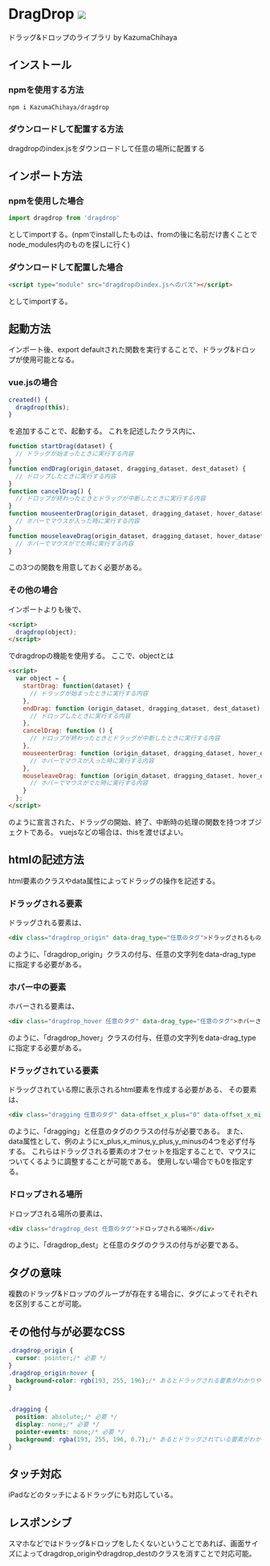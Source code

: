 # DragDrop ![](https://img.shields.io/badge/npm-v1.2.1-3-gbf5f8bd-green)

ドラッグ&ドロップのライブラリ
by KazumaChihaya

## インストール
### npmを使用する方法
```bash
npm i KazumaChihaya/dragdrop
```

### ダウンロードして配置する方法
dragdropのindex.jsをダウンロードして任意の場所に配置する

## インポート方法
### npmを使用した場合
```javascript
import dragdrop from 'dragdrop'
```
としてimportする。(npmでinstallしたものは、fromの後に名前だけ書くことでnode_modules内のものを探しに行く)

### ダウンロードして配置した場合
```html
<script type="module" src="dragdropのindex.jsへのパス"></script>
```
としてimportする。

## 起動方法
インポート後、export defaultされた関数を実行することで、ドラッグ&ドロップが使用可能となる。

### vue.jsの場合
```javascript
created() {
  dragdrop(this);
}
```
を追加することで、起動する。
これを記述したクラス内に、
```javascript
function startDrag(dataset) {
  // ドラッグが始まったときに実行する内容
}
function endDrag(origin_dataset, dragging_dataset, dest_dataset) {
  // ドロップしたときに実行する内容
}
function cancelDrag() {
  // ドロップが終わったときとドラッグが中断したときに実行する内容
}
function mouseenterDrag(origin_dataset, dragging_dataset, hover_dataset) {
  // ホバーでマウスが入った時に実行する内容
}
function mouseleaveDrag(origin_dataset, dragging_dataset, hover_dataset) {
  // ホバーでマウスがでた時に実行する内容
}
```
この3つの関数を用意しておく必要がある。


### その他の場合
インポートよりも後で、
```html
<script>
  dragdrop(object);
</script>
```
でdragdropの機能を使用する。
ここで、objectとは
```html
<script>
  var object = {
    startDrag: function(dataset) {
      // ドラッグが始まったときに実行する内容
    },
    endDrag: function (origin_dataset, dragging_dataset, dest_dataset) {
      // ドロップしたときに実行する内容
    },
    cancelDrag: function () {
      // ドロップが終わったときとドラッグが中断したときに実行する内容
    },
    mouseenterDrag: function (origin_dataset, dragging_dataset, hover_dataset) {
      // ホバーでマウスが入った時に実行する内容
    },
    mouseleaveDrag: function (origin_dataset, dragging_dataset, hover_dataset) {
      // ホバーでマウスがでた時に実行する内容
    }
  };
</script>
```
のように宣言された、ドラッグの開始、終了、中断時の処理の関数を持つオブジェクトである。
vuejsなどの場合は、thisを渡せばよい。


## htmlの記述方法
html要素のクラスやdata属性によってドラッグの操作を記述する。

### ドラッグされる要素
ドラッグされる要素は、
```html
<div class="dragdrop_origin" data-drag_type="任意のタグ">ドラッグされるもの</div>
```
のように、「dragdrop_origin」クラスの付与、任意の文字列をdata-drag_typeに指定する必要がある。

### ホバー中の要素
ホバーされる要素は、
```html
<div class="dragdrop_hover 任意のタグ" data-drag_type="任意のタグ">ホバーされるもの</div>
```
のように、「dragdrop_hover」クラスの付与、任意の文字列をdata-drag_typeに指定する必要がある。


### ドラッグされている要素
ドラッグされている際に表示されるhtml要素を作成する必要がある、
その要素は、
```html
<div class="dragging 任意のタグ" data-offset_x_plus="0" data-offset_x_minus="10" data-offset_y_plus="0" data-offset_y_minus="10">ドラッグされているもの</div>
```
のように、「dragging」と任意のタグのクラスの付与が必要である。
また、data属性として、例のようにx_plus,x_minus,y_plus,y_minusの4つを必ず付与する。
これらはドラッグされる要素のオフセットを指定することで、マウスについてくるように調整することが可能である。
使用しない場合でも0を指定する。

### ドロップされる場所
ドロップされる場所の要素は、
```html
<div class="dragdrop_dest 任意のタグ">ドロップされる場所</div>
```
のように、「dragdrop_dest」と任意のタグのクラスの付与が必要である。


## タグの意味
複数のドラッグ&ドロップのグループが存在する場合に、タグによってそれぞれを区別することが可能。

## その他付与が必要なCSS
```css
.dragdrop_origin {
  cursor: pointer;/* 必要 */
}
.dragdrop_origin:hover {
  background-color: rgb(193, 255, 196);/* あるとドラッグされる要素がわかりやすい */
}


.dragging {
  position: absolute;/* 必要 */
  display: none;/* 必要 */
  pointer-events: none;/* 必要 */
  background: rgba(193, 255, 196, 0.7);/* あるとドラッグされている要素がわかりやすい */
}
```

## タッチ対応
iPadなどのタッチによるドラッグにも対応している。

## レスポンシブ
スマホなどではドラッグ&ドロップをしたくないということであれば、画面サイズによってdragdrop_originやdragdrop_destのクラスを消すことで対応可能。